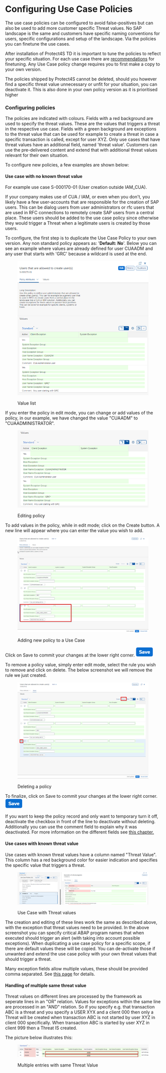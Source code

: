 # Configuring Use Case Policies

The use case policies can be configured to avoid false-positives but can also be used to add more customer specific Threat values. No SAP landscape is the same and customers have specific naming conventions for users, specific configurations and setup of the landscape. Via the policies you can finetune the use cases.

After installation of Protect4S TD it is important to tune the policies to reflect your specific situation. For each use case there are [recommendations](../recommendations/) for finetuning. Any Use Case policy change requires you to first make a copy to your own version.

The policies shipped by Protect4S cannot be deleted, should you however find a specific threat value unnecessary or unfit for your situation, you can deactivate it. This is also done in your own policy version as it is prioritised higher

### Configuring policies

The policies are indicated with colours. Fields with a red background are used to specify the threat values. These are the values that triggers a threat in the respective use case. Fields with a green background are exceptions to the threat value that can be used for example to create a threat in case a specific transaction is called, except for user XYZ. Only use cases that have threat values have an additional field, named 'threat value'. Customers can use the pre-delivered content and extend that with additional threat values relevant for their own situation.&#x20;

To configure new policies, a few examples are shown below:

#### Use case with no known threat value

For example use case S-000170-01 (User creation outside IAM\_CUA).&#x20;

If your company makes use of CUA / IAM, or even when you don't, you likely have a few user-accounts that are responsible for the creation of SAP users. This can be dialog users from user administrators or rfc users that are used in RFC connections to remotely create SAP users from a central place. These users should be added to the use case policy since otherwise they would trigger a Threat when a legitimate users is created by those users.&#x20;

To configure, the first step is to duplicate the Use Case Policy to your own version. Any non standard policy appears as: '**Default: No**'. Below you can see an example where values are already defined for user CUAADM and any user that starts with 'GRC' because a wildcard is used at the end.&#x20;



<figure><img src="../../.gitbook/assets/image (7).png" alt=""><figcaption><p>Value list</p></figcaption></figure>

If you enter the policy in edit mode, you can change or add values of the policy, in our example, we have changed the value "CUAADM" to "CUAADMINISTRATOR".

<figure><img src="../../.gitbook/assets/image (8) (2).png" alt=""><figcaption><p>Editing policy</p></figcaption></figure>

To add values in the policy, while in edit mode; click on the Create button. A new line will appear where you can enter the value you wish to add.

<figure><img src="../../.gitbook/assets/image (9) (3).png" alt=""><figcaption><p>Adding new policy to a Use Case</p></figcaption></figure>

Click on Save to commit your changes at the lower right corner. ![](<../../.gitbook/assets/image (33).png>)

To remove a policy value, simply enter edit mode, select the rule you wish to remove and click on delete. The below screenshot we will remove the rule we just created.

<figure><img src="../../.gitbook/assets/image (77).png" alt=""><figcaption><p>Deleting a policy</p></figcaption></figure>

To finalize, click on Save to commit your changes at the lower right corner. ![](<../../.gitbook/assets/image (33).png>)

If you want to keep the policy record and only want to temporary turn it off, deactivate the checkbox in front of the line to deactivate without deleting. Additionally you can use the comment field to explain why it was deactivated. For more information on the different fields see [this chapter.](use-case-policy-attributes.md)

#### Use cases with known threat value

Use cases with known threat values have a column named "Threat Value". This column has a red background color for easier indication and specifies the specific value that triggers a threat.

<figure><img src="../../.gitbook/assets/image (1) (2) (1).png" alt=""><figcaption><p>Use Case with Threat values</p></figcaption></figure>

The creation and editing of these lines work the same as described above, with the exception that threat values need to be provided. In the above screenshot you can specify critical ABAP program names that when executed should trigger an alert (with taking into account possible exceptions). When duplicating a use case policy for a specific scope, if there are default values these will be copied. You can de-activate those if unwanted and extend the use case policy with your own threat values that should trigger a threat.

Many exception fields allow multiple values, these should be provided comma separated. See [this page](use-case-policy-attributes.md#threat-value-attributes) for details.

#### Handling of multiple same threat value

Threat values on different lines are processed by the framework as seperate lines in an "OR" relation. Values for exceptions within the same line are processed in an "AND" relation. So if you specify e.g. that transaction ABC is a threat and you specify a USER XYX and a client 000 then only a Threat will be created when transaction ABC is not started by user XYZ in client 000 specifically. When transaction ABC is started by user XYZ in client 999 then a Threat IS created.&#x20;

The picture below illustrates this:

<figure><img src="../../.gitbook/assets/image (1) (1) (1).png" alt=""><figcaption><p>Multiple entries with same Threat Value</p></figcaption></figure>
